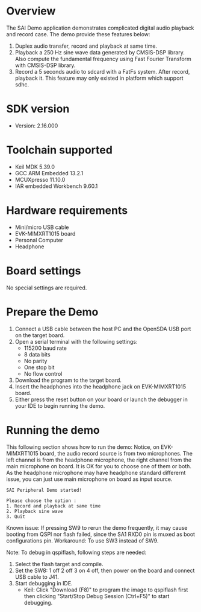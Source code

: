 Overview
========
The SAI Demo application demonstrates complicated digital audio playback and record case. The demo provide these features below:
1. Duplex audio transfer, record and playback at same time.
2. Playback a 250 Hz sine wave data generated by CMSIS-DSP library. Also compute the fundamental frequency using Fast Fourier Transform with CMSIS-DSP library.
3. Record a 5 seconds audio to sdcard with a FatFs system. After record, playback it. This feature may only existed in platform which support sdhc.

SDK version
===========
- Version: 2.16.000

Toolchain supported
===================
- Keil MDK  5.39.0
- GCC ARM Embedded  13.2.1
- MCUXpresso  11.10.0
- IAR embedded Workbench  9.60.1

Hardware requirements
=====================
- Mini/micro USB cable
- EVK-MIMXRT1015 board
- Personal Computer
- Headphone

Board settings
==============
No special settings are required.

Prepare the Demo
================
1.  Connect a USB cable between the host PC and the OpenSDA USB port on the target board.
2.  Open a serial terminal with the following settings:
    - 115200 baud rate
    - 8 data bits
    - No parity
    - One stop bit
    - No flow control
3.  Download the program to the target board.
4. Insert the headphones into the headphone jack on EVK-MIMXRT1015 board.
5. Either press the reset button on your board or launch the debugger in your IDE to begin running the demo.

Running the demo
================
This following section shows how to run the demo:
Notice, on EVK-MIMXRT1015 board, the audio record source is from two microphones. The left channel is from
the headphone microphone, the right channel from the main microphone on board. It is OK for you to choose one
of them or both.
As the headphone microphone may have headphone standard differernt issue, you can just use main microphone
on board as input source.

~~~~~~~~~~~~~~~~~~~~~~~~~~~~~~~~~~~~~~~~~~~~~~~~~~~~~~~~~~~~~~~~~~~~~~~
SAI Peripheral Demo started!

Please choose the option :
1. Record and playback at same time
2. Playback sine wave
3. Quit
~~~~~~~~~~~~~~~~~~~~~~~~~~~~~~~~~~~~~~~~~~~~~~~~~~~~~~~~~~~~~~~~~~~~~~~

Known issue:
If pressing SW9 to rerun the demo frequently, it may cause booting from QSPI nor flash failed, since the SA1 RXD0 pin is muxed as boot configurations pin.
Workaround: To use SW3 instead of SW9.

Note:
To debug in qspiflash, following steps are needed:
1. Select the flash target and compile.
3. Set the SW8: 1 off 2 off 3 on 4 off, then power on the board and connect USB cable to J41.
4. Start debugging in IDE.
   - Keil: Click "Download (F8)" to program the image to qspiflash first then clicking "Start/Stop Debug Session (Ctrl+F5)" to start debugging.
